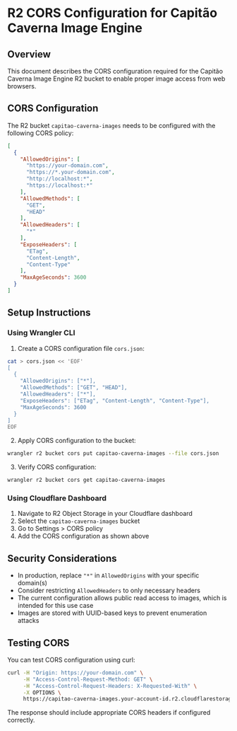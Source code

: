 # R2 CORS Configuration for Capitão Caverna Image Engine

## Overview

This document describes the CORS configuration required for the Capitão Caverna Image Engine R2 bucket to enable proper image access from web browsers.

## CORS Configuration

The R2 bucket `capitao-caverna-images` needs to be configured with the following CORS policy:

```json
[
  {
    "AllowedOrigins": [
      "https://your-domain.com",
      "https://*.your-domain.com",
      "http://localhost:*",
      "https://localhost:*"
    ],
    "AllowedMethods": [
      "GET",
      "HEAD"
    ],
    "AllowedHeaders": [
      "*"
    ],
    "ExposeHeaders": [
      "ETag",
      "Content-Length",
      "Content-Type"
    ],
    "MaxAgeSeconds": 3600
  }
]
```

## Setup Instructions

### Using Wrangler CLI

1. Create a CORS configuration file `cors.json`:
```bash
cat > cors.json << 'EOF'
[
  {
    "AllowedOrigins": ["*"],
    "AllowedMethods": ["GET", "HEAD"],
    "AllowedHeaders": ["*"],
    "ExposeHeaders": ["ETag", "Content-Length", "Content-Type"],
    "MaxAgeSeconds": 3600
  }
]
EOF
```

2. Apply CORS configuration to the bucket:
```bash
wrangler r2 bucket cors put capitao-caverna-images --file cors.json
```

3. Verify CORS configuration:
```bash
wrangler r2 bucket cors get capitao-caverna-images
```

### Using Cloudflare Dashboard

1. Navigate to R2 Object Storage in your Cloudflare dashboard
2. Select the `capitao-caverna-images` bucket
3. Go to Settings > CORS policy
4. Add the CORS configuration as shown above

## Security Considerations

- In production, replace `"*"` in `AllowedOrigins` with your specific domain(s)
- Consider restricting `AllowedHeaders` to only necessary headers
- The current configuration allows public read access to images, which is intended for this use case
- Images are stored with UUID-based keys to prevent enumeration attacks

## Testing CORS

You can test CORS configuration using curl:

```bash
curl -H "Origin: https://your-domain.com" \
     -H "Access-Control-Request-Method: GET" \
     -H "Access-Control-Request-Headers: X-Requested-With" \
     -X OPTIONS \
     https://capitao-caverna-images.your-account-id.r2.cloudflarestorage.com/test-image.jpg
```

The response should include appropriate CORS headers if configured correctly.